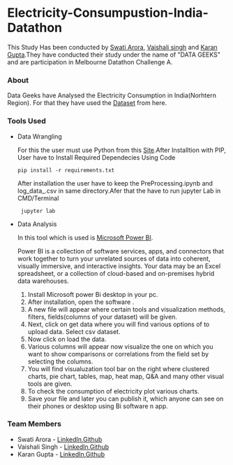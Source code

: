 # Electricity-Consumpustion-India-Datathon

This Study Has been conducted by [Swati Arora](https://www.linkedin.com/in/swati-arora-59515213a/), [Vaishali singh](https://www.linkedin.com/in/vaishali-singh-997s/) and [Karan Gupta](https://www.linkedin.com/in/karangupta26/).They have conducted their study under the name of "DATA GEEKS" and are participation in Melbourne Datathon Challenge A.

### About 

Data Geeks have Analysed the Electricity Consumption in India(Norhtern Region). For that they have used the [Dataset](https://www.kaggle.com/twinkle0705/state-wise-power-consumption-in-india) from here.

### Tools Used
- Data Wrangling

    For this the user must use Python from this [Site](https://www.python.org/downloads/).After Installtion with PIP, User have to Install Required Dependecies Using Code

      pip install -r requirements.txt
      
    After installation the user have to keep the PreProcessing.ipynb and log_data_.csv in same directory.Afer that the have to run jupyter Lab in CMD/Terminal
    
       jupyter lab
 
 - Data Analysis
     
     In this tool which is used is [Microsoft Power BI](https://powerbi.microsoft.com/en-us/).
     
     Power BI is a collection of software services, apps, and connectors that work together to turn your unrelated sources of data into coherent, visually immersive, and         interactive insights. Your data may be an Excel spreadsheet, or a collection of cloud-based and on-premises hybrid data warehouses.
      1. Install Microsoft power Bi desktop in your pc. 
      2. After installation,  open the software . 
      3. A new file will appear where certain tools and visualization methods, filters, fields(columns of your dataset) will be given. 
      4. Next, click on get data where you will find various options of to upload data. Select csv dataset. 
      5. Now click on load the data.
      6. Various columns will appear now visualize the one on which you want to show comparisons or correlations from the field set by selecting the columns. 
      7. You will find visualuzation tool bar on the right where clustered charts, pie chart, tables, map, heat map, Q&A and many other visual tools are given. 
      8. To check the consumption of electricity plot various charts. 
      9. Save your file and later you can publish it, which anyone can see on their phones or desktop using Bi software n app.

### Team Members
- Swati Arora - [LinkedIn](https://www.linkedin.com/in/swati-arora-59515213a/),[Github](https://github.com/swatiiarora)
- Vaishali Singh - [LinkedIn](https://www.linkedin.com/in/vaishali-singh-997s/),[Github](https://github.com/vaishu-s09)
- Karan Gupta - [LinkedIn](https://www.linkedin.com/in/karangupta26/),[Github](https://github.com/karangupta26)
